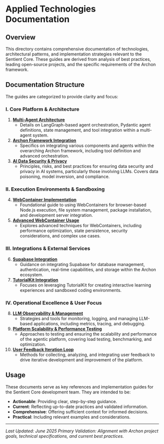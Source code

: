 # Applied Technologies Documentation

## Overview

This directory contains comprehensive documentation of technologies, architectural patterns, and implementation strategies relevant to the Sentient Core. These guides are derived from analysis of best practices, leading open-source projects, and the specific requirements of the Archon framework.

## Documentation Structure

The guides are categorized to provide clarity and focus:

### I. Core Platform & Architecture

1.  **[Multi-Agent Architecture](./multi-agent-architecture.md)**
    *   Details on LangGraph-based agent orchestration, Pydantic agent definitions, state management, and tool integration within a multi-agent system.
2.  **[Archon Framework Integration](./archon-framework-integration.md)**
    *   Specifics on integrating various components and agents within the overarching Archon framework, including tool definition and advanced orchestration.
3.  **[AI Data Security & Privacy](./ai-data-security-privacy.md)**
    *   Principles, risks, and best practices for ensuring data security and privacy in AI systems, particularly those involving LLMs. Covers data poisoning, model inversion, and compliance.

### II. Execution Environments & Sandboxing

4.  **[WebContainer Implementation](./webcontainer-implementation.md)**
    *   Foundational guide to using WebContainers for browser-based Node.js execution, file system management, package installation, and development server integration.
5.  **[Advanced WebContainer Usage](./advanced-webcontainer-usage.md)**
    *   Explores advanced techniques for WebContainers, including performance optimization, state persistence, security considerations, and complex use cases.

### III. Integrations & External Services

6.  **[Supabase Integration](./supabase-integration.md)**
    *   Guidance on integrating Supabase for database management, authentication, real-time capabilities, and storage within the Archon ecosystem.
7.  **[TutorialKit Integration](./tutorialkit-integration.md)**
    *   Focuses on leveraging TutorialKit for creating interactive learning experiences and sandboxed coding environments.

### IV. Operational Excellence & User Focus

8.  **[LLM Observability & Management](./llm-observability-management.md)**
    *   Strategies and tools for monitoring, logging, and managing LLM-based applications, including metrics, tracing, and debugging.
9.  **[Platform Scalability & Performance Testing](./platform-scalability-performance-testing.md)**
    *   Approaches to testing and ensuring the scalability and performance of the agentic platform, covering load testing, benchmarking, and optimization.
10. **[User Feedback Iteration Loop](./user-feedback-iteration-loop.md)**
    *   Methods for collecting, analyzing, and integrating user feedback to drive iterative development and improvement of the platform.

## Usage

These documents serve as key references and implementation guides for the Sentient Core development team. They are intended to be:

-   **Actionable**: Providing clear, step-by-step guidance.
-   **Current**: Reflecting up-to-date practices and validated information.
-   **Comprehensive**: Offering sufficient context for informed decisions.
-   **Practical**: Including relevant examples and considerations.

---

*Last Updated: June 2025*
*Primary Validation: Alignment with Archon project goals, technical specifications, and current best practices.*